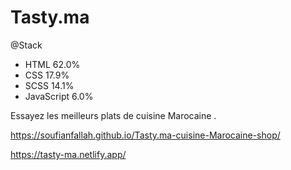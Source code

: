 # Tasty.ma
@Stack
- HTML 62.0%
- CSS 17.9%
- SCSS 14.1% 
- JavaScript 6.0% 

Essayez les meilleurs plats de cuisine
Marocaine .

https://soufianfallah.github.io/Tasty.ma-cuisine-Marocaine-shop/

https://tasty-ma.netlify.app/
